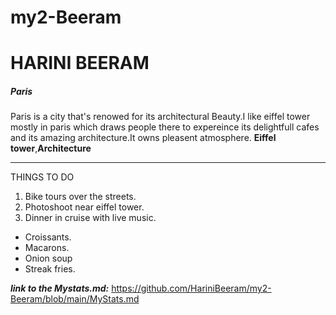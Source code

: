 # my2-Beeram
# HARINI BEERAM
##### Paris 
Paris is a city that's renowed for its architectural Beauty.I like eiffel tower mostly in paris which draws people there to expereince its delightfull cafes and its amazing architecture.It owns pleasent atmosphere.
**Eiffel tower**,**Architecture** 

-------------------------------------
THINGS TO DO
1. Bike tours over the streets.
2. Photoshoot near eiffel tower.
3. Dinner in cruise with live music.


* Croissants.
* Macarons.
* Onion soup
* Streak fries.

___link to the Mystats.md:___
https://github.com/HariniBeeram/my2-Beeram/blob/main/MyStats.md